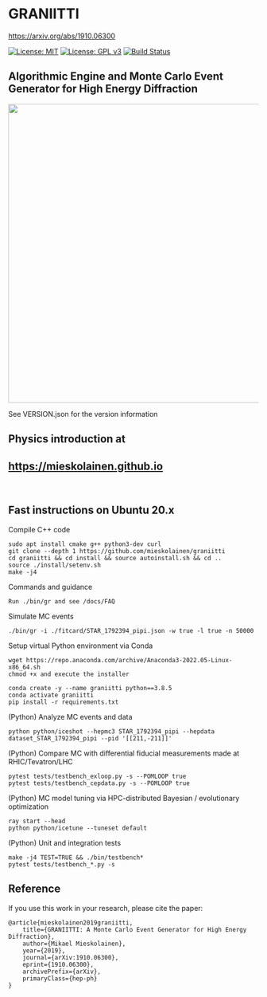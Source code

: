 # GRANIITTI
https://arxiv.org/abs/1910.06300

[![License: MIT](https://img.shields.io/badge/License-MIT-yellow.svg)](https://opensource.org/licenses/MIT)
[![License: GPL v3](https://img.shields.io/badge/License-GPLv3-blue.svg)](https://www.gnu.org/licenses/gpl-3.0)
[![Build Status](https://github.com/mieskolainen/graniitti/actions/workflows/graniitti-github-actions.yml/badge.svg)](https://github.com/mieskolainen/graniitti/workflows/graniitti-github-actions/badge.svg?branch=master)


## Algorithmic Engine and Monte Carlo Event Generator for High Energy Diffraction

<img width="600px" src="docs/img/dsigmadt.png">

See VERSION.json for the version information


## Physics introduction at
## https://mieskolainen.github.io

</br>


## Fast instructions on Ubuntu 20.x

Compile C++ code
```
sudo apt install cmake g++ python3-dev curl
git clone --depth 1 https://github.com/mieskolainen/graniitti
cd graniitti && cd install && source autoinstall.sh && cd ..
source ./install/setenv.sh 
make -j4
```

Commands and guidance
```
Run ./bin/gr and see /docs/FAQ
```

Simulate MC events
```
./bin/gr -i ./fitcard/STAR_1792394_pipi.json -w true -l true -n 50000
```

Setup virtual Python environment via Conda
```
wget https://repo.anaconda.com/archive/Anaconda3-2022.05-Linux-x86_64.sh
chmod +x and execute the installer

conda create -y --name graniitti python==3.8.5
conda activate graniitti
pip install -r requirements.txt
```

(Python) Analyze MC events and data
```
python python/iceshot --hepmc3 STAR_1792394_pipi --hepdata dataset_STAR_1792394_pipi --pid '[[211,-211]]'
```

(Python) Compare MC with differential fiducial measurements made at RHIC/Tevatron/LHC
```
pytest tests/testbench_exloop.py -s --POMLOOP true
pytest tests/testbench_cepdata.py -s --POMLOOP true
```

(Python) MC model tuning via HPC-distributed Bayesian / evolutionary optimization
```
ray start --head
python python/icetune --tuneset default
```

(Python) Unit and integration tests
```
make -j4 TEST=TRUE && ./bin/testbench*
pytest tests/testbench_*.py -s
```


## Reference

If you use this work in your research, please cite the paper:
```
@article{mieskolainen2019graniitti,
    title={GRANIITTI: A Monte Carlo Event Generator for High Energy Diffraction},
    author={Mikael Mieskolainen},
    year={2019},
    journal={arXiv:1910.06300},
    eprint={1910.06300},
    archivePrefix={arXiv},
    primaryClass={hep-ph}
}
```

